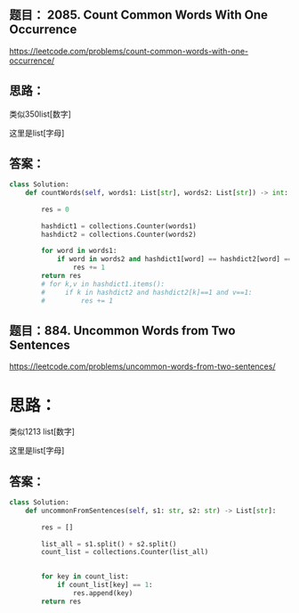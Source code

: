 ## 题目： 2085. Count Common Words With One Occurrence
https://leetcode.com/problems/count-common-words-with-one-occurrence/
## 思路：
类似350list[数字]

这里是list[字母]

## 答案：
```python
class Solution:
    def countWords(self, words1: List[str], words2: List[str]) -> int:
                    
        res = 0
        
        hashdict1 = collections.Counter(words1)
        hashdict2 = collections.Counter(words2)
        
        for word in words1:
            if word in words2 and hashdict1[word] == hashdict2[word] == 1:
                res += 1
        return res
        # for k,v in hashdict1.items():
        #     if k in hashdict2 and hashdict2[k]==1 and v==1:
        #         res += 1

```

## 题目：884. Uncommon Words from Two Sentences
https://leetcode.com/problems/uncommon-words-from-two-sentences/
# 思路：
类似1213 list[数字]

这里是list[字母]

## 答案：
```python
class Solution:
    def uncommonFromSentences(self, s1: str, s2: str) -> List[str]:
        
        res = []
        
        list_all = s1.split() + s2.split()
        count_list = collections.Counter(list_all)

       
        for key in count_list:
            if count_list[key] == 1:
                res.append(key)
        return res

```
